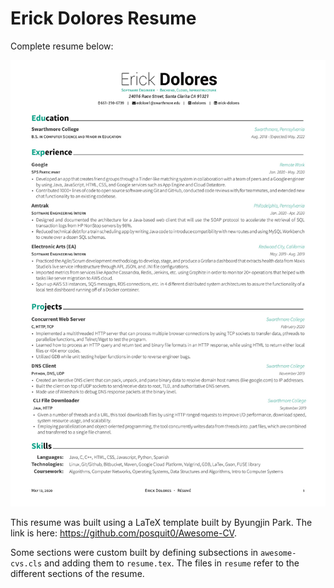 # Erick Dolores Resume

Complete resume below:

![Resume](docs/Erick_Dolores_Colored_Resume.jpg)

This resume was built using a LaTeX template built by Byungjin Park. The link is here: https://github.com/posquit0/Awesome-CV.

Some sections were custom built by defining subsections in `awesome-cvs.cls` and adding them to `resume.tex`.
The files in `resume` refer to the different sections of the resume.
